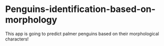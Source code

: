 # Penguins-identification-based-on-morphology
This app is going to predict palmer penguins based on their morphological characters!
